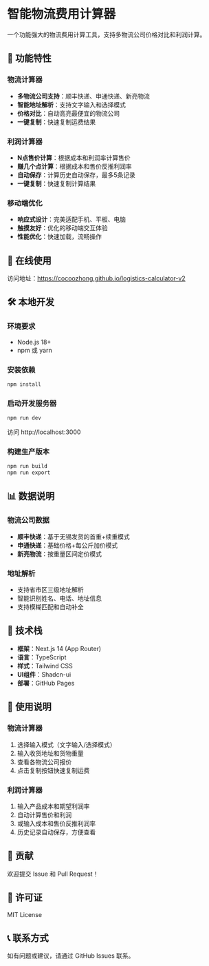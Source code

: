 # 智能物流费用计算器

一个功能强大的物流费用计算工具，支持多物流公司价格对比和利润计算。

## 🚀 功能特性

### 物流计算器
- **多物流公司支持**：顺丰快递、申通快递、新亮物流
- **智能地址解析**：支持文字输入和选择模式
- **价格对比**：自动高亮最便宜的物流公司
- **一键复制**：快速复制运费结果

### 利润计算器
- **N点售价计算**：根据成本和利润率计算售价
- **赚几个点计算**：根据成本和售价反推利润率
- **自动保存**：计算历史自动保存，最多5条记录
- **一键复制**：快速复制计算结果

### 移动端优化
- **响应式设计**：完美适配手机、平板、电脑
- **触摸友好**：优化的移动端交互体验
- **性能优化**：快速加载，流畅操作

## 📱 在线使用

访问地址：https://cocoozhong.github.io/logistics-calculator-v2

## 🛠️ 本地开发

### 环境要求
- Node.js 18+
- npm 或 yarn

### 安装依赖
```bash
npm install
```

### 启动开发服务器
```bash
npm run dev
```

访问 http://localhost:3000

### 构建生产版本
```bash
npm run build
npm run export
```

## 📊 数据说明

### 物流公司数据
- **顺丰快递**：基于无锡发货的首重+续重模式
- **申通快递**：基础价格+每公斤加价模式
- **新亮物流**：按重量区间定价模式

### 地址解析
- 支持省市区三级地址解析
- 智能识别姓名、电话、地址信息
- 支持模糊匹配和自动补全

## 🔧 技术栈

- **框架**：Next.js 14 (App Router)
- **语言**：TypeScript
- **样式**：Tailwind CSS
- **UI组件**：Shadcn-ui
- **部署**：GitHub Pages

## 📝 使用说明

### 物流计算器
1. 选择输入模式（文字输入/选择模式）
2. 输入收货地址和货物重量
3. 查看各物流公司报价
4. 点击复制按钮快速复制运费

### 利润计算器
1. 输入产品成本和期望利润率
2. 自动计算售价和利润
3. 或输入成本和售价反推利润率
4. 历史记录自动保存，方便查看

## 🤝 贡献

欢迎提交 Issue 和 Pull Request！

## 📄 许可证

MIT License

## 📞 联系方式

如有问题或建议，请通过 GitHub Issues 联系。